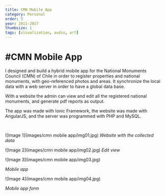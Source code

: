 ```yaml
---
title: CMN Mobile App
category: Personal
order: 5
year: 2011-2017
thumbsize: 1
tags: [visualization, audio, art]
---
```


# #CMN Mobile App

I designed and build a hybrid mobile app for the National Monuments Council (CMN) of Chile in order to register properties and national monuments, with geo-referenced photos and areas. It synchronize the local data with a web server in order to have a global data base.

With a website the admin can view and edit all the registered national monuments, and generate pdf reports as output.

The app was made with Ionic Framework, the website was made with AngularJS, and the server was programmed with PHP and MySQL.
&nbsp;

&nbsp;

![Image 1](images/cmn mobile app/img01.jpg)
*Website with the collected data*

![Image 2](images/cmn mobile app/img02.jpg)
*Edit view*

![Image 3](images/cmn mobile app/img03.jpg)

*Mobile app*


![Image 4](images/cmn mobile app/img04.jpg)

*Mobile app form*
